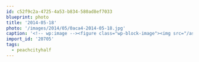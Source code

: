 ```yaml
---
id: c52f9c2a-4725-4a53-b834-580ad8ef7033
blueprint: photo
title: '2014-05-18'
photo: '/images/2014/05/0aca4-2014-05-18.jpg'
caption: '<!-- wp:image --><figure class="wp-block-image"><img src="/assets/images/2014/05/0aca4-2014-05-18.jpg" /></figure><!-- /wp:image --><!-- wp:paragraph --><p>Almost go-time #peachcityhalf</p><!-- /wp:paragraph -->'
import_id: '20705'
tags:
  - peachcityhalf
---
```

